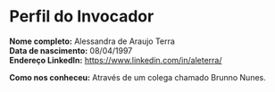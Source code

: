 Perfil do Invocador
========================

**Nome completo:** Alessandra de Araujo Terra   
**Data de nascimento:** 08/04/1997   
**Endereço LinkedIn:** https://www.linkedin.com/in/aleterra/

**Como nos conheceu:** Através de um colega chamado Brunno Nunes.  
